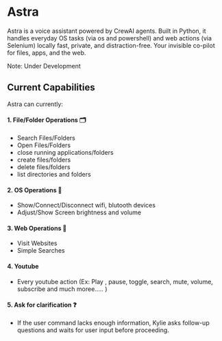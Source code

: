 # Astra
Astra is a voice assistant powered by CrewAI agents. Built in Python, it handles everyday OS tasks (via os and powershell) and web actions (via Selenium) locally fast, private, and distraction-free. Your invisible co-pilot for files, apps, and the web.

Note: Under Development

## Current Capabilities

Astra can currently:

#### 1. File/Folder Operations 🗂️
  - Search Files/Folders 
  - Open Files/Folders
  - close running applications/folders
  - create files/folders
  - delete files/folders
  - list directories and folders

#### 2. OS Operations 📲
  - Show/Connect/Disconnect wifi, blutooth devices
  - Adjust/Show Screen brightness and volume

#### 3. Web Operations 📲
  - Visit Websites
  - Simple Searches

#### 4. Youtube 
  - Every youtube action (Ex: Play , pause, toggle, search, mute, volume, subscribe and much moree..... )

#### 5. Ask for clarification ❓
  - If the user command lacks enough information, Kylie asks follow-up questions and waits for user input before proceeding.




